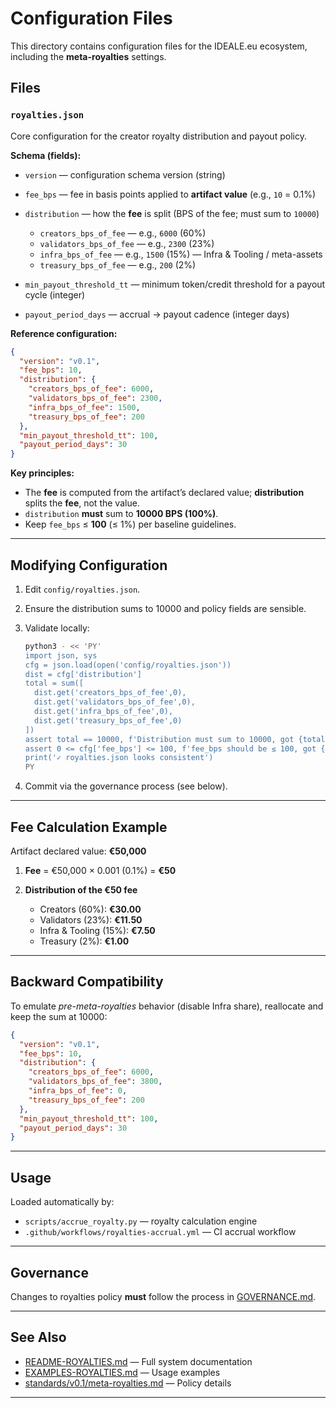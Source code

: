 # Configuration Files

This directory contains configuration files for the IDEALE.eu ecosystem, including the **meta-royalties** settings.

## Files

### `royalties.json`

Core configuration for the creator royalty distribution and payout policy.

**Schema (fields):**

* `version` — configuration schema version (string)
* `fee_bps` — fee in basis points applied to **artifact value** (e.g., `10` = 0.1%)
* `distribution` — how the **fee** is split (BPS of the fee; must sum to `10000`)

  * `creators_bps_of_fee` — e.g., `6000` (60%)
  * `validators_bps_of_fee` — e.g., `2300` (23%)
  * `infra_bps_of_fee` — e.g., `1500` (15%) — Infra & Tooling / meta-assets
  * `treasury_bps_of_fee` — e.g., `200` (2%)
* `min_payout_threshold_tt` — minimum token/credit threshold for a payout cycle (integer)
* `payout_period_days` — accrual → payout cadence (integer days)

**Reference configuration:**

```json
{
  "version": "v0.1",
  "fee_bps": 10,
  "distribution": {
    "creators_bps_of_fee": 6000,
    "validators_bps_of_fee": 2300,
    "infra_bps_of_fee": 1500,
    "treasury_bps_of_fee": 200
  },
  "min_payout_threshold_tt": 100,
  "payout_period_days": 30
}
```

**Key principles:**

* The **fee** is computed from the artifact’s declared value; **distribution** splits the **fee**, not the value.
* `distribution` **must** sum to **10000 BPS (100%)**.
* Keep `fee_bps` ≤ **100** (≤ 1%) per baseline guidelines.

---

## Modifying Configuration

1. Edit `config/royalties.json`.
2. Ensure the distribution sums to 10000 and policy fields are sensible.
3. Validate locally:

   ```bash
   python3 - << 'PY'
   import json, sys
   cfg = json.load(open('config/royalties.json'))
   dist = cfg['distribution']
   total = sum([
     dist.get('creators_bps_of_fee',0),
     dist.get('validators_bps_of_fee',0),
     dist.get('infra_bps_of_fee',0),
     dist.get('treasury_bps_of_fee',0)
   ])
   assert total == 10000, f'Distribution must sum to 10000, got {total}'
   assert 0 <= cfg['fee_bps'] <= 100, f'fee_bps should be ≤ 100, got {cfg["fee_bps"]}'
   print('✓ royalties.json looks consistent')
   PY
   ```
4. Commit via the governance process (see below).

---

## Fee Calculation Example

Artifact declared value: **€50,000**

1. **Fee** = €50,000 × 0.001 (0.1%) = **€50**
2. **Distribution of the €50 fee**

   * Creators (60%): **€30.00**
   * Validators (23%): **€11.50**
   * Infra & Tooling (15%): **€7.50**
   * Treasury (2%): **€1.00**

---

## Backward Compatibility

To emulate *pre-meta-royalties* behavior (disable Infra share), reallocate and keep the sum at 10000:

```json
{
  "version": "v0.1",
  "fee_bps": 10,
  "distribution": {
    "creators_bps_of_fee": 6000,
    "validators_bps_of_fee": 3800,
    "infra_bps_of_fee": 0,
    "treasury_bps_of_fee": 200
  },
  "min_payout_threshold_tt": 100,
  "payout_period_days": 30
}
```

---

## Usage

Loaded automatically by:

* `scripts/accrue_royalty.py` — royalty calculation engine
* `.github/workflows/royalties-accrual.yml` — CI accrual workflow

---

## Governance

Changes to royalties policy **must** follow the process in [GOVERNANCE.md](../GOVERNANCE.md).

---

## See Also

* [README-ROYALTIES.md](../README-ROYALTIES.md) — Full system documentation
* [EXAMPLES-ROYALTIES.md](../EXAMPLES-ROYALTIES.md) — Usage examples
* [standards/v0.1/meta-royalties.md](../standards/v0.1/meta-royalties.md) — Policy details

---
